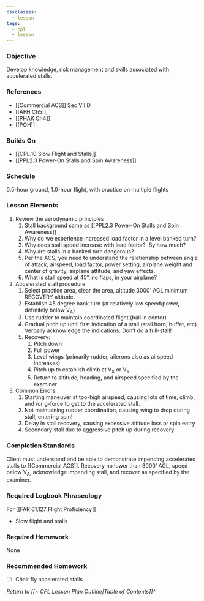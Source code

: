 ```yaml
---
cssclasses:
  - lesson
tags:
  - cpl
  - lesson
---
```

### Objective
Develop knowledge, risk management and skills associated with accelerated stalls.

### References
- [[Commercial ACS]] Sec VII.D
- [[AFH Ch5]], 
- [[PHAK Ch4]]
- [[POH]]

### Builds On
- [[CPL.10 Slow Flight and Stalls]]
- [[PPL2.3 Power-On Stalls and Spin Awareness]]

### Schedule
0.5-hour ground, 1.0-hour flight, with practice on multiple flights

### Lesson Elements
1. Review the aerodynamic principles
	1. Stall background same as [[PPL2.3 Power-On Stalls and Spin Awareness]]
	2. Why do we experience increased load factor in a level banked turn?
	3. Why does stall speed increase with load factor?  By how much?
	4. Why are stalls in a banked turn dangerous?
	5. Per the ACS, you need to understand the relationship between angle of attack, airspeed, load factor, power setting, airplane weight and center of gravity, airplane attitude, and yaw effects.
	6. What is stall speed at 45°, no flaps, in your airplane?
2. Accelerated stall procedure
	1. Select practice area, clear the area, altitude 3000’ AGL minimum RECOVERY altitude.
	2. Establish 45 degree bank turn (at relatively low speed/power, definitely below V<sub>A</sub>)
	3. Use rudder to maintain coordinated flight (ball in center)
	4. Gradual pitch up until first indication of a stall (stall horn, buffet, etc). Verbally acknowledge the indications.  Don’t do a full-stall!
	5. Recovery:
		1. Pitch down
		2. Full power
		3. Level wings (primarily rudder, ailerons also as airspeed increases)
		4. Pitch up to establish climb at V<sub>X</sub> or V<sub>Y</sub>
		5. Return to altitude, heading, and airspeed specified by the examiner
3. Common Errors:
	1. Starting maneuver at too-high airspeed, causing lots of time, climb, and /or g-force to get to the accelerated stall.
	2. Not maintaining rudder coordination, causing wing to drop during stall, entering spin!
	3. Delay in stall recovery, causing excessive altitude loss or spin entry
	4. Secondary stall due to aggressive pitch up during recovery

### Completion Standards
Client must understand and be able to demonstrate impending accelerated stalls to [[Commercial ACS]]. Recovery no lower than 3000’ AGL, speed below V<sub>A</sub>, acknowledge impending stall, and recover as specified by the examiner.

### Required Logbook Phraseology
For [[FAR 61.127 Flight Proficiency]]
- Slow flight and stalls

### Required Homework
None

### Recommended Homework
- [ ] Chair fly accelerated stalls

*Return to [[~ CPL Lesson Plan Outline|Table of Contents]]^*